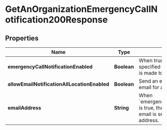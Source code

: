 

# GetAnOrganizationEmergencyCallNotification200Response


## Properties

| Name | Type | Description | Notes |
|------------ | ------------- | ------------- | -------------|
|**emergencyCallNotificationEnabled** | **Boolean** | When true sends an email to the specified email address when a call is made to emergency services. |  [optional] |
|**allowEmailNotificationAllLocationEnabled** | **Boolean** | Send an emergency call notification email for all locations. |  [optional] |
|**emailAddress** | **String** | When &#x60;emergencyCallNotificationEnabled&#x60; is true, the emergency notification email is sent to the specified email address. |  [optional] |



